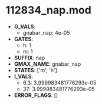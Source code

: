 # 112834_nap.mod

- **G_VALS**:
  - gnabar_nap: 4e-05
- **GATES**:
  - h: 1
  - m: 1
- **SUFFIX**: nap
- **GMAX_NAME**: gnabar_nap
- **STATES**: ['m', 'h']
- **I_VALS**:
  - 6.3: 3.999983481776293e-05
  - 37: 3.999983481776293e-05
- **ERROR_FLAGS**: []
